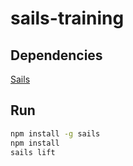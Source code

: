 # sails-training

## Dependencies
[Sails](https://sailsjs.com/)

## Run
```bash
npm install -g sails
npm install
sails lift
```